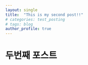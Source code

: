 ```yaml
---
layout: single
title:  "This is my second post!!"
# categories: test_posting
# tags: blog
author_profile: true
---
```


# 두번째 포스트

